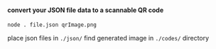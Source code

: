#### convert your JSON file data to a scannable QR code

    node . file.json qrImage.png

place json files in `./json/`
find generated image in `./codes/` directory
